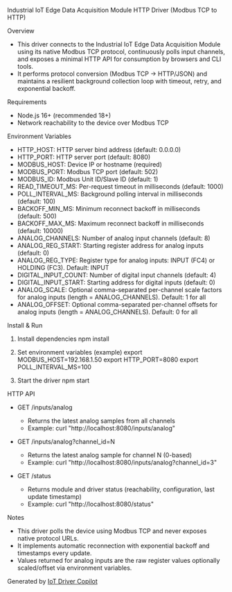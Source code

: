 Industrial IoT Edge Data Acquisition Module HTTP Driver (Modbus TCP to HTTP)

Overview
- This driver connects to the Industrial IoT Edge Data Acquisition Module using its native Modbus TCP protocol, continuously polls input channels, and exposes a minimal HTTP API for consumption by browsers and CLI tools.
- It performs protocol conversion (Modbus TCP → HTTP/JSON) and maintains a resilient background collection loop with timeout, retry, and exponential backoff.

Requirements
- Node.js 16+ (recommended 18+)
- Network reachability to the device over Modbus TCP

Environment Variables
- HTTP_HOST: HTTP server bind address (default: 0.0.0.0)
- HTTP_PORT: HTTP server port (default: 8080)
- MODBUS_HOST: Device IP or hostname (required)
- MODBUS_PORT: Modbus TCP port (default: 502)
- MODBUS_ID: Modbus Unit ID/Slave ID (default: 1)
- READ_TIMEOUT_MS: Per-request timeout in milliseconds (default: 1000)
- POLL_INTERVAL_MS: Background polling interval in milliseconds (default: 100)
- BACKOFF_MIN_MS: Minimum reconnect backoff in milliseconds (default: 500)
- BACKOFF_MAX_MS: Maximum reconnect backoff in milliseconds (default: 10000)
- ANALOG_CHANNELS: Number of analog input channels (default: 8)
- ANALOG_REG_START: Starting register address for analog inputs (default: 0)
- ANALOG_REG_TYPE: Register type for analog inputs: INPUT (FC4) or HOLDING (FC3). Default: INPUT
- DIGITAL_INPUT_COUNT: Number of digital input channels (default: 4)
- DIGITAL_INPUT_START: Starting address for digital inputs (default: 0)
- ANALOG_SCALE: Optional comma-separated per-channel scale factors for analog inputs (length = ANALOG_CHANNELS). Default: 1 for all
- ANALOG_OFFSET: Optional comma-separated per-channel offsets for analog inputs (length = ANALOG_CHANNELS). Default: 0 for all

Install & Run
1) Install dependencies
   npm install

2) Set environment variables (example)
   export MODBUS_HOST=192.168.1.50
   export HTTP_PORT=8080
   export POLL_INTERVAL_MS=100

3) Start the driver
   npm start

HTTP API
- GET /inputs/analog
  - Returns the latest analog samples from all channels
  - Example:
    curl "http://localhost:8080/inputs/analog"

- GET /inputs/analog?channel_id=N
  - Returns the latest analog sample for channel N (0-based)
  - Example:
    curl "http://localhost:8080/inputs/analog?channel_id=3"

- GET /status
  - Returns module and driver status (reachability, configuration, last update timestamp)
  - Example:
    curl "http://localhost:8080/status"

Notes
- This driver polls the device using Modbus TCP and never exposes native protocol URLs.
- It implements automatic reconnection with exponential backoff and timestamps every update.
- Values returned for analog inputs are the raw register values optionally scaled/offset via environment variables.

Generated by [IoT Driver Copilot](https://copilot.test.shifu.dev/)
